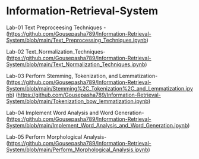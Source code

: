 # Information-Retrieval-System

Lab-01
Text Preproceesing Techniques - (https://github.com/Gousepasha789/Information-Retrieval-System/blob/main/Text_Preprocessing_Techniques.ipynb)

Lab-02
Text_Normalization_Techniques- (https://github.com/Gousepasha789/Information-Retrieval-System/blob/main/Text_Normalization_Techniques.ipynb)

Lab-03
Perform Stemming, Tokenization, and Lemmatization- (https://github.com/Gousepasha789/Information-Retrieval-System/blob/main/Stemming%2C_Tokenization%2C_and_Lemmatization.ipynb)
(https://github.com/Gousepasha789/Information-Retrieval-System/blob/main/Tokenization_bow_lemmatization.ipynb)

Lab-04
Implement Word Analysis and Word Generation-(https://github.com/Gousepasha789/Information-Retrieval-System/blob/main/Implement_Word_Analysis_and_Word_Generation.ipynb)

Lab-05
Perform Morphological Analysis-(https://github.com/Gousepasha789/Information-Retrieval-System/blob/main/Perform_Morphological_Analysis.ipynb)
